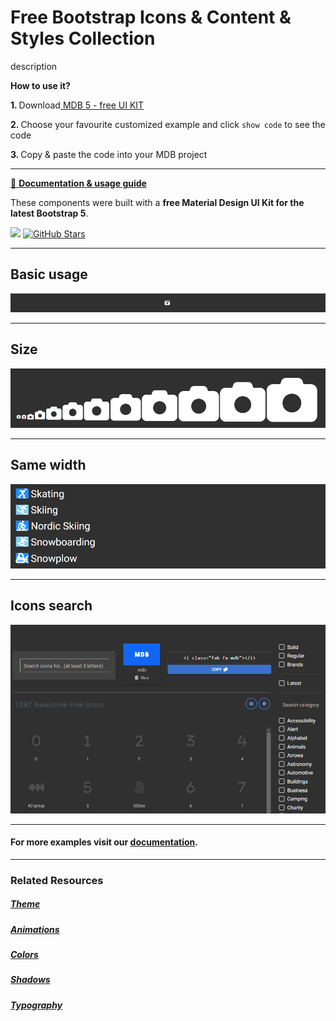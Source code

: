# Free Bootstrap Icons & Content & Styles Collection

description

<p><strong>How to use it?</strong></p>
<p class="mb-2">
<strong>1. </strong>Download<a target="_blank" href="https://mdbootstrap.com/docs/standard/"> MDB 5 - free UI KIT</a></p>
<p class="mb-2"><strong>2. </strong>Choose your favourite customized example and click <code>show code</code> to see the code</p>
<p class="mb-3"><strong>3. </strong>Copy & paste the code into your MDB project</p>

--------------------

[📄 **Documentation & usage guide**](https://mdbootstrap.com/docs/standard/content-styles/icons/)

These components were built with a **free Material Design UI Kit for the latest Bootstrap 5**.

<img height="25" src="https://mdbootstrap.com/img/Marketing/general/logo/medium/mdb-r.png">  [![GitHub Stars](https://img.shields.io/github/stars/mdbootstrap/mdb-ui-kit?label=Star%20now&style=social)](https://github.com/mdbootstrap/mdb-ui-kit/)

---------------------

 <h2 class="mb-4">Basic usage</h2> 

 [![Bootstrap 5 Icons](/assets/basic-example.png)](https://mdbootstrap.com/docs/standard/content-styles/icons/#section-basic-usage)

 
 <hr class="my-5">

 <h2 class="mb-4">Size</h2> 

 [![Bootstrap 5 Icons](/assets/size.png)](https://mdbootstrap.com/docs/standard/content-styles/icons/#section-basic-usage)

 
 <hr class="my-5">

 <h2 class="mb-4">Same width</h2> 

 [![Bootstrap 5 Icons](/assets/same-width.png)](https://mdbootstrap.com/docs/standard/content-styles/icons/#section-basic-usage)

 
 <hr class="my-5">

 <h2 class="mb-4">Icons search</h2> 

 [![Bootstrap 5 Icons](/assets/icon-search.png)](https://mdbootstrap.com/docs/standard/content-styles/icons/#section-icon-search)


 
 <hr class="my-5">

<h4>For more examples visit our <a target="_blank" href="https://mdbootstrap.com/docs/standard/content-styles/icons/">documentation</a>.</h4>

 <hr class="my-5">

<h3>Related Resources</h3>

<h5><a target="_blank" href="https://mdbootstrap.com/docs/standard/content-styles/theme/">Theme</a></h5>

<h5><a target="_blank" href="https://mdbootstrap.com/docs/standard/content-styles/animations/">Animations</a></h5>

<h5><a target="_blank" href="https://mdbootstrap.com/docs/standard/content-styles/colors/">Colors</a></h5>

<h5><a target="_blank" href="https://mdbootstrap.com/docs/standard/content-styles/shadows/">Shadows</a></h5>

<h5><a target="_blank" href="https://mdbootstrap.com/docs/standard/content-styles/typography/">Typography</a></h5>

